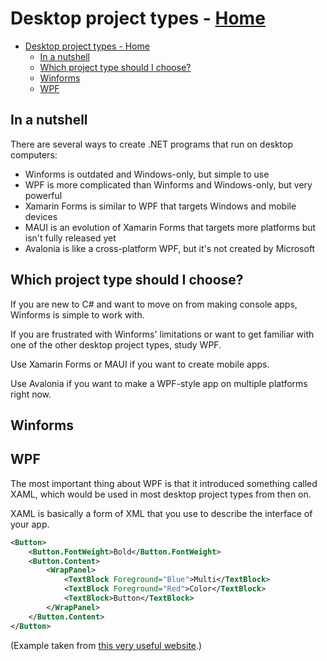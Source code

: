 # Desktop project types - [Home](../index.md)

- [Desktop project types - Home](#desktop-project-types---home)
  - [In a nutshell](#in-a-nutshell)
  - [Which project type should I choose?](#which-project-type-should-i-choose)
  - [Winforms](#winforms)
  - [WPF](#wpf)

## In a nutshell

There are several ways to create .NET programs that run on desktop computers:

- Winforms is outdated and Windows-only, but simple to use
- WPF is more complicated than Winforms and Windows-only, but very powerful
- Xamarin Forms is similar to WPF that targets Windows and mobile devices
- MAUI is an evolution of Xamarin Forms that targets more platforms but isn't fully released yet
- Avalonia is like a cross-platform WPF, but it's not created by Microsoft

## Which project type should I choose?

If you are new to C# and want to move on from making console apps, Winforms is simple to work with.

If you are frustrated with Winforms' limitations or want to get familiar with one of the other desktop project types, study WPF.

Use Xamarin Forms or MAUI if you want to create mobile apps.

Use Avalonia if you want to make a WPF-style app on multiple platforms right now.

## Winforms

## WPF

The most important thing about WPF is that it introduced something called XAML, which would be used in most desktop project types from then on.

XAML is basically a form of XML that you use to describe the interface of your app.

```xml
<Button>
    <Button.FontWeight>Bold</Button.FontWeight>
    <Button.Content>
        <WrapPanel>
            <TextBlock Foreground="Blue">Multi</TextBlock>
            <TextBlock Foreground="Red">Color</TextBlock>
            <TextBlock>Button</TextBlock>
        </WrapPanel>
    </Button.Content>
</Button>
```

(Example taken from [this very useful website](https://wpf-tutorial.com/xaml/basic-xaml/).)
